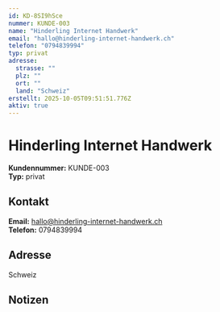 ```yaml
---
id: KD-8SI9hSce
nummer: KUNDE-003
name: "Hinderling Internet Handwerk"
email: "hallo@hinderling-internet-handwerk.ch"
telefon: "0794839994"
typ: privat
adresse:
  strasse: ""
  plz: ""
  ort: ""
  land: "Schweiz"
erstellt: 2025-10-05T09:51:51.776Z
aktiv: true
---
```


# Hinderling Internet Handwerk

**Kundennummer:** KUNDE-003  
**Typ:** privat

## Kontakt

**Email:** hallo@hinderling-internet-handwerk.ch  
**Telefon:** 0794839994

## Adresse

  
   
Schweiz

## Notizen


